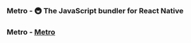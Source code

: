 ### Metro - 🚇 The JavaScript bundler for React Native

### Metro - [Metro](https://facebook.github.io/metro/)